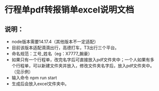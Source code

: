 # 行程单pdf转报销单excel说明文档
## 说明：
* node版本需要14.17.4（其他版本不一定适配）
* 目前该版本适配滴滴出行，高德打车，T3出行三个平台。
* 命名规范：工号_姓名（eg：X7777_腕豪）
* 如果只有一个行程单，改完名字后可直接放入pdf文件夹中；一个人如果有多个行程单，可以新建文件夹并放入，修改文件夹名字后，放入pdf文件夹中。（见示例）
* 输入命令 npm run start
* 生成后会放入excel文件夹中。